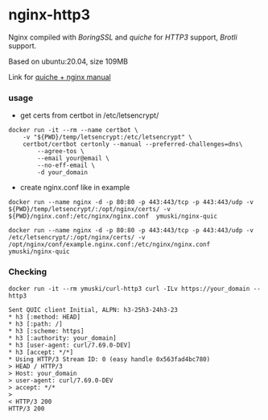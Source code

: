 # nginx-http3
Nginx compiled with *BoringSSL* and *quiche* for *HTTP3* support, *Brotli* support.

Based on ubuntu:20.04, size 109MB

Link for [quiche + nginx manual](https://github.com/cloudflare/quiche/tree/master/extras/nginx)

### usage
- get certs from certbot in /etc/letsencrypt/

```
docker run -it --rm --name certbot \
    -v "${PWD}/temp/letsencrypt:/etc/letsencrypt" \
    certbot/certbot certonly --manual --preferred-challenges=dns\
        --agree-tos \
        --email your@email \
        --no-eff-email \
        -d your_domain
```

- create nginx.conf like in example

`docker run --name nginx -d -p 80:80 -p 443:443/tcp -p 443:443/udp -v ${PWD}/temp/letsencrypt/:/opt/nginx/certs/ -v ${PWD}/nginx.conf:/etc/nginx/nginx.conf  ymuski/nginx-quic`

`docker run --name nginx -d -p 80:80 -p 443:443/tcp -p 443:443/udp -v /etc/letsencrypt/:/opt/nginx/certs/ -v /opt/nginx/conf/example.nginx.conf:/etc/nginx/nginx.conf  ymuski/nginx-quic`

### Checking

`docker run -it --rm ymuski/curl-http3 curl -ILv https://your_domain --http3`

```
Sent QUIC client Initial, ALPN: h3-25h3-24h3-23
* h3 [:method: HEAD]
* h3 [:path: /]
* h3 [:scheme: https]
* h3 [:authority: your_domain]
* h3 [user-agent: curl/7.69.0-DEV]
* h3 [accept: */*]
* Using HTTP/3 Stream ID: 0 (easy handle 0x563fad4bc780)
> HEAD / HTTP/3
> Host: your_domain
> user-agent: curl/7.69.0-DEV
> accept: */*
> 
< HTTP/3 200
HTTP/3 200
```